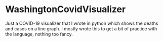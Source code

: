 # WashingtonCovidVisualizer
Just a COVID-19 visualizer  that I wrote in python which shows the deaths and cases on a line graph. I mostly wrote this to get a bit of practice with the language, nothing too fancy.
